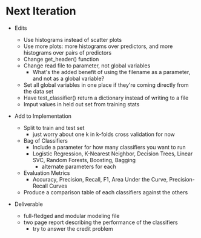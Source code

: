 # Next Iteration

- Edits
	- Use histograms instead of scatter plots
 	- Use more plots: more histograms over predictors, and more histograms over pairs of predictors
 	- Change get_header() function
 	- Change read file to parameter, not global variables
 		- What's the added benefit of using the filename as a parameter, and not as a global variable?
 	- Set all global variables in one place if they're coming directly from the data set
 	- Have test_classifier() return a dictionary instead of writing to a file
 	- Imput values in held out set from training stats

- Add to Implementation
	- Split to train and test set
		- just worry about one k in k-folds cross validation for now
	- Bag of Classifiers
		- Include a parameter for how many classifiers you want to run
		- Logistic Regression, K-Nearest Neighbor, Decision Trees, Linear SVC, Random Forests, Boosting, Bagging
			- alternate parameters for each
	- Evaluation Metrics
		- Accuracy, Precision, Recall, F1, Area Under the Curve, Precision-Recall Curves
	- Produce a comparison table of each classifiers against the others

- Deliverable
	- full-fledged and modular modeling file
	- two page report describing the performance of the classifiers
		- try to answer the credit problem
